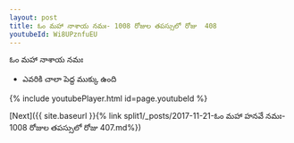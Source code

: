 ```yaml
---
layout: post
title: ఓం మహా నాశాయ నమః- 1008 రోజుల తపస్సులో రోజు  408
youtubeId: Wi8UPznfuEU
---
```

 
 
 ఓం మహా నాశాయ నమః  
 
 -  ఎవరికి చాలా పెద్ద ముక్కు ఉంది 
 
  
 
  
 
 
 
 
 
 


{% include youtubePlayer.html id=page.youtubeId %}
 
[Next]({{ site.baseurl }}{% link  split1/_posts/2017-11-21-ఓం మహా హనవే నమః- 1008 రోజుల తపస్సులో రోజు  407.md%})
 
